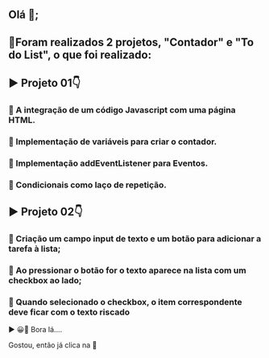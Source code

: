 ## Olá 👋;

## 🚀Foram realizados 2 projetos, "Contador" e "To do List", o que foi realizado:

## ▶ Projeto 01👇

### 🚀 A integração de um código Javascript com uma página HTML.

### 🚀 Implementação de variáveis para criar o contador.

### 🚀 Implementação addEventListener para Eventos.

### 🚀 Condicionais como laço de repetição.

## ▶ Projeto 02👇

### 🚀 Criação um campo input de texto e um botão para adicionar a tarefa à lista;

### 🚀 Ao pressionar o botão for o texto aparece na lista com um checkbox ao lado;

### 🚀 Quando selecionado o checkbox, o item correspondente deve ficar com o texto riscado


▶ 😀👀 Bora lá....

Gostou, então já clica na 🌟

